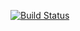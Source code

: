 [![Build Status](https://travis-ci.org/elvircrn/bcomp.svg?branch=master)](https://travis-ci.org/elvircrn/bcomp)
